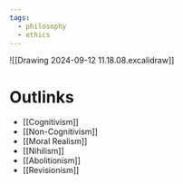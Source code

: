 ```yaml
---
tags:
  - philosophy
  - ethics
---
```

![[Drawing 2024-09-12 11.18.08.excalidraw]]
# Outlinks
- [[Cognitivism]]
- [[Non-Cognitivism]]
- [[Moral Realism]]
- [[Nihilism]]
- [[Abolitionism]]
- [[Revisionism]]

